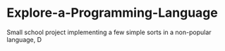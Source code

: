 # Explore-a-Programming-Language
Small school project implementing a few simple sorts in a non-popular language, D
